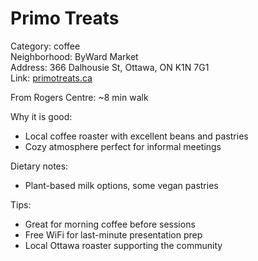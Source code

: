# Primo Treats

Category: coffee  
Neighborhood: ByWard Market  
Address: 366 Dalhousie St, Ottawa, ON K1N 7G1  
Link: [primotreats.ca](https://primotreats.ca)  

From Rogers Centre: ~8 min walk

Why it is good:  
- Local coffee roaster with excellent beans and pastries  
- Cozy atmosphere perfect for informal meetings  

Dietary notes:  
- Plant-based milk options, some vegan pastries  

Tips:  
- Great for morning coffee before sessions  
- Free WiFi for last-minute presentation prep  
- Local Ottawa roaster supporting the community